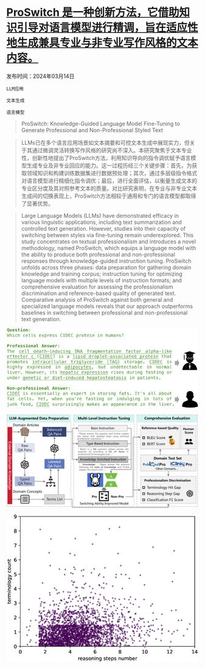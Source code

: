 # [ProSwitch 是一种创新方法，它借助知识引导对语言模型进行精调，旨在适应性地生成兼具专业与非专业写作风格的文本内容。](https://arxiv.org/abs/2403.09131)

发布时间：2024年03月14日

`LLM应用`

`文本生成`

`语言模型`

> ProSwitch: Knowledge-Guided Language Model Fine-Tuning to Generate Professional and Non-Professional Styled Text

> LLMs已在多个语言应用场景如文本摘要和可控文本生成中展现实力，但关于其通过微调灵活转换写作风格的研究尚不深入。本研究聚焦于文本专业性，创新性地提出了ProSwitch方法，利用知识导向的指令调优赋予语言模型生成专业及非专业回应的能力。这一过程历经三个关键步骤：首先，为获取领域知识和构建训练数据集进行数据预处理；其次，通过多层级指令格式对语言模型进行精细化指令调优；最后，进行全面评估，以衡量生成文本的专业区分度及其对照参考文本的质量。对比研究表明，在专业与非专业文本生成间的切换表现上，ProSwitch方法相较于通用和专门的语言模型都取得了显著优势。

> Large Language Models (LLMs) have demonstrated efficacy in various linguistic applications, including text summarization and controlled text generation. However, studies into their capacity of switching between styles via fine-tuning remain underexplored. This study concentrates on textual professionalism and introduces a novel methodology, named ProSwitch, which equips a language model with the ability to produce both professional and non-professional responses through knowledge-guided instruction tuning. ProSwitch unfolds across three phases: data preparation for gathering domain knowledge and training corpus; instruction tuning for optimizing language models with multiple levels of instruction formats; and comprehensive evaluation for assessing the professionalism discrimination and reference-based quality of generated text. Comparative analysis of ProSwitch against both general and specialized language models reveals that our approach outperforms baselines in switching between professional and non-professional text generation.

![ProSwitch 是一种创新方法，它借助知识引导对语言模型进行精调，旨在适应性地生成兼具专业与非专业写作风格的文本内容。](../../../paper_images/2403.09131/x1.png)

![ProSwitch 是一种创新方法，它借助知识引导对语言模型进行精调，旨在适应性地生成兼具专业与非专业写作风格的文本内容。](../../../paper_images/2403.09131/x2.png)

![ProSwitch 是一种创新方法，它借助知识引导对语言模型进行精调，旨在适应性地生成兼具专业与非专业写作风格的文本内容。](../../../paper_images/2403.09131/x3.png)